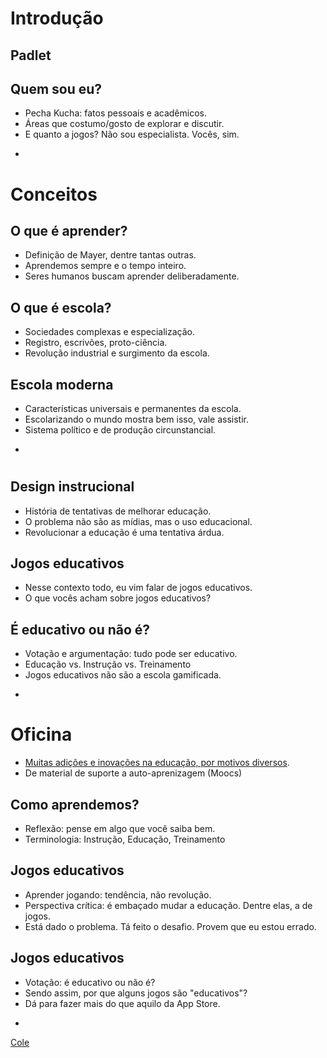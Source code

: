 # Introdução

## Padlet

## Quem sou eu?
* Pecha Kucha: fatos pessoais e acadêmicos.
* Áreas que costumo/gosto de explorar e discutir.
* E quanto a jogos? Não sou especialista. Vocês, sim.

-

# Conceitos

## O que é aprender?
* Definição de Mayer, dentre tantas outras.
* Aprendemos sempre e o tempo inteiro.
* Seres humanos buscam aprender deliberadamente.

## O que é escola?
* Sociedades complexas e especialização.
* Registro, escrivões, proto-ciência.
* Revolução industrial e surgimento da escola.

## Escola moderna
* Características universais e permanentes da escola.
* Escolarizando o mundo mostra bem isso, vale assistir.
* Sistema político e de produção circunstancial.

-

# 

## Design instrucional
* História de tentativas de melhorar educação.
* O problema não são as mídias, mas o uso educacional.
* Revolucionar a educação é uma tentativa árdua.

## Jogos educativos
* Nesse contexto todo, eu vim falar de jogos educativos.
* O que vocês acham sobre jogos educativos?

## É educativo ou não é?
* Votação e argumentação: tudo pode ser educativo.
* Educação vs. Instrução vs. Treinamento
* Jogos educativos não são a escola gamificada.


-

# Oficina







* [Muitas adições e inovações na educação, por motivos diversos](https://docs.google.com/document/d/1sLJ_yJZlaRqpcVEcIuvSfziB6ArMsCzN3ShfF1mcBts/edit).
* De material de suporte a auto-aprenizagem (Moocs)

## Como aprendemos?
* Reflexão: pense em algo que você saiba bem.
* Terminologia: Instrução, Educação, Treinamento

## Jogos educativos
* Aprender jogando: tendência, não revolução.
* Perspectiva crítica: é embaçado mudar a educação. Dentre elas, a de jogos.
* Está dado o problema. Tá feito o desafio. Provem que eu estou errado.

## Jogos educativos
* Votação: é educativo ou não é?
* Sendo assim, por que alguns jogos são "educativos"?
* Dá para fazer mais do que aquilo da App Store.

-

[Cole](https://docs.google.com/file/d/0B-D7NHTmyc54dlRiU2xlbEJabFk/edit)